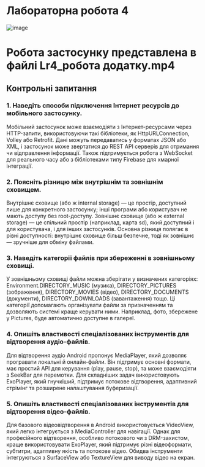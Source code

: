 # Лабораторна робота 4

![image](https://github.com/user-attachments/assets/e4679dad-6f44-46a3-ac84-699128c52d1f)

<h1>Робота застосунку представлена в файлі Lr4_робота додатку.mp4</h1>

## Контрольні запитання

<h3>1. Наведіть способи підключення Інтернет ресурсів до мобільного застосунку.</h3>
Мобільний застосунок може взаємодіяти з Інтернет-ресурсами через HTTP-запити, використовуючи такі бібліотеки, як HttpURLConnection, Volley або Retrofit. Дані можуть передаватись у форматах JSON або XML, і застосунок може звертатися до REST API серверів для отримання чи відправлення інформації. Також підтримується робота з WebSocket для реального часу або з бібліотеками типу Firebase для хмарної інтеграції.

<h3>2. Поясніть різницю між внутрішнім та зовнішнім сховищем.</h3>
Внутрішнє сховище (або ж internal storage) — це простір, доступний лише для конкретного застосунку; інші програми або користувач не мають доступу без root-доступу. Зовнішнє сховище (або ж external storage) — це спільний простір (наприклад, карта sd), який доступний і для користувача, і для інших застосунків. Основна різниця полягає в рівні доступності: внутрішнє сховище більш безпечне, тоді як зовнішнє — зручніше для обміну файлами.

<h3>3. Наведіть категорії файлів при збереженні в зовнішньому сховищі.</h3>
У зовнішньому сховищі файли можна зберігати у визначених категоріях: Environment.DIRECTORY_MUSIC (музика), DIRECTORY_PICTURES (зображення), DIRECTORY_MOVIES (відео), DIRECTORY_DOCUMENTS (документи), DIRECTORY_DOWNLOADS (завантаження) тощо. Ці категорії допомагають організувати файли за призначенням та дозволяють системі краще керувати ними. Наприклад, фото, збережене у Pictures, буде автоматично доступне в галереї.

<h3>4. Опишіть властивості спеціалізованих інструментів для відтворення аудіо-файлів.</h3>
Для відтворення аудіо Android пропонує MediaPlayer, який дозволяє програвати локальні й онлайн-файли. Він підтримує основні формати, має простий API для керування (play, pause, stop), та може взаємодіяти з SeekBar для перемотки. Для складніших задач використовують ExoPlayer, який гнучкіший, підтримує потокове відтворення, адаптивний стрімінг та розширене налаштування буферизації.

<h3>5. Опишіть властивості спеціалізованих інструментів для відтворення відео-файлів.</h3>
Для базового відеовідтворення в Android використовується VideoView, який легко інтегрується з MediaController для навігації. Однак для професійного відтворення, особливо потокового чи з DRM-захистом, краще використовувати ExoPlayer, який підтримує різні відеоформати, субтитри, адаптивну якість та потокове відео. Обидва інструменти інтегруються з SurfaceView або TextureView для виводу відео на екран.
